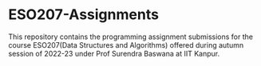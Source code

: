 # ESO207-Assignments
This repository contains the programming assignment submissions for the course ESO207(Data Structures and Algorithms) offered during autumn session of 2022-23 under Prof Surendra Baswana at IIT Kanpur.
